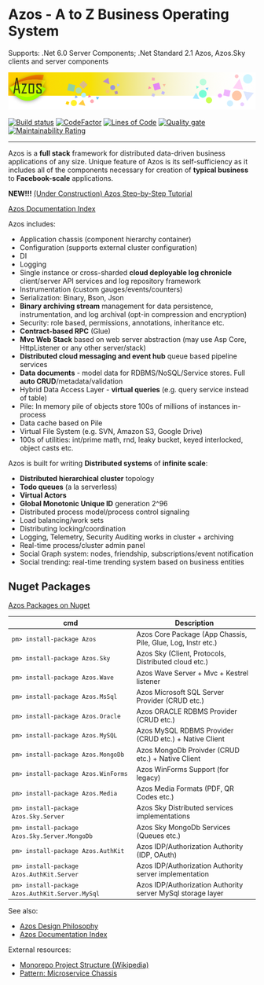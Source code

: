 # Azos - A to Z Business Operating System

Supports: .Net 6.0 Server Components; .Net Standard 2.1 Azos, Azos.Sky clients and server components

<img src="/elm/design/logo/azos.png" alt="Logo" >

[![Build status](https://ci.appveyor.com/api/projects/status/v469s4pxwr5e0vox/branch/master?svg=true)](https://ci.appveyor.com/project/zhabis/azos/branch/master)
[![CodeFactor](https://www.codefactor.io/repository/github/azist/azos/badge/master)](https://www.codefactor.io/repository/github/azist/azos/overview/master)
[![Lines of Code](https://sonarcloud.io/api/project_badges/measure?project=azist_azos&metric=ncloc)](https://sonarcloud.io/summary/new_code?id=azist_azos)
[![Quality gate](https://sonarcloud.io/api/project_badges/quality_gate?project=azist_azos)](https://sonarcloud.io/summary/new_code?id=azist_azos)
[![Maintainability Rating](https://sonarcloud.io/api/project_badges/measure?project=azist_azos&metric=sqale_rating)](https://sonarcloud.io/summary/new_code?id=azist_azos)


-------

Azos is a **full stack** framework for distributed data-driven business applications
of any size. Unique feature of Azos is its self-sufficiency as it includes all of the components
necessary for creation of **typical business** to **Facebook-scale** applications.

**NEW!!!** [ (Under Construction) Azos Step-by-Step Tutorial](https://github.com/azist/tutorial-steps)

[Azos Documentation Index](/src/documentation-index.md)

Azos includes:
- Application chassis (component hierarchy container)
- Configuration (supports external cluster configuration)
- DI
- Logging
- Single instance or cross-sharded **cloud deployable log chronicle** client/server API services and log repository framework 
- Instrumentation (custom gauges/events/counters)
- Serialization: Binary, Bson, Json
- **Binary archiving stream** management for data persistence, instrumentation, and log archival (opt-in compression and encryption)
- Security: role based, permissions, annotations, inheritance etc.
- **Contract-based RPC** (Glue)
- **Mvc Web Stack** based on web server abstraction (may use Asp Core, HttpListener or any other server/stack)
- **Distributed cloud messaging and event hub** queue based pipeline services
- **Data documents** - model data for RDBMS/NoSQL/Service stores. Full **auto CRUD**/metadata/validation
- Hybrid Data Access Layer - **virtual queries** (e.g. query service instead of table)
- Pile: In memory pile of objects store 100s of millions of instances in-process
- Data cache based on Pile
- Virtual File System (e.g. SVN, Amazon S3, Google Drive)
- 100s of utilities: int/prime math, rnd, leaky bucket, keyed interlocked, object casts etc.

Azos is built for writing **Distributed systems** of **infinite scale**:
- **Distributed hierarchical cluster** topology
- **Todo queues** (a la serverless)
- **Virtual Actors**
- **Global Monotonic Unique ID** generation 2^96
- Distributed process model/process control signaling
- Load balancing/work sets
- Distributing locking/coordination
- Logging, Telemetry, Security Auditing works in cluster + archiving
- Real-time process/cluster admin panel
- Social Graph system: nodes, friendship, subscriptions/event notification
- Social trending: real-time trending system based on business entities

## Nuget Packages

[Azos Packages on Nuget](https://www.nuget.org/profiles/azist-group)

cmd | Description
 -------|------
 `pm> install-package Azos` | Azos Core Package (App Chassis, Pile, Glue, Log, Instr etc.)
 `pm> install-package Azos.Sky`| Azos Sky (Client, Protocols, Distributed cloud etc.) 
 `pm> install-package Azos.Wave`| Azos Wave Server + Mvc + Kestrel listener 
 `pm> install-package Azos.MsSql`| Azos Microsoft SQL Server Provider (CRUD etc.) 
 `pm> install-package Azos.Oracle`| Azos ORACLE RDBMS Provider (CRUD etc.)
 `pm> install-package Azos.MySQL`| Azos MySQL RDBMS Provider (CRUD etc.) + Native Client
 `pm> install-package Azos.MongoDb`| Azos MongoDb Proivder (CRUD etc.) + Native Client 
 `pm> install-package Azos.WinForms`| Azos WinForms Support (for legacy)
 `pm> install-package Azos.Media`| Azos Media Formats (PDF, QR Codes etc.) 
 `pm> install-package Azos.Sky.Server`| Azos Sky Distributed services implementations
 `pm> install-package Azos.Sky.Server.MongoDb`| Azos Sky MongoDb Services (Queues etc.)
 `pm> install-package Azos.AuthKit`| Azos IDP/Authorization Authority (IDP, OAuth)
 `pm> install-package Azos.AuthKit.Server`| Azos IDP/Authorization Authority server implementation
 `pm> install-package Azos.AuthKit.Server.MySql`| Azos IDP/Authorization Authority server MySql storage layer


See also:
- [Azos Design Philosophy](/src/philosophy.md)
- [Azos Documentation Index](/src/documentation-index.md)



External resources:
- [Monorepo Project Structure (Wikipedia)](https://en.wikipedia.org/wiki/Monorepo)
- [Pattern: Microservice Chassis](https://microservices.io/patterns/microservice-chassis.html)
